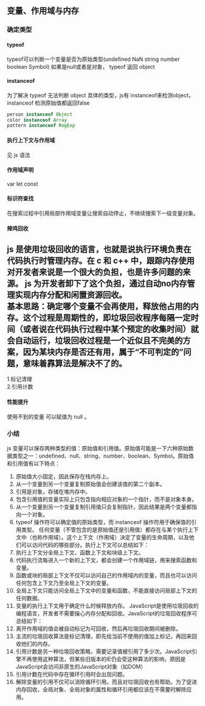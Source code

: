 ## 变量、作用域与内存

### 确定类型
#### typeof
typeof可以判断一个变量是否为原始类型(undefined NaN string number boolean Symbol) 如果是null或者是对象， typeof 返回 object

#### instanceof
为了解决 typeof 无法判断 object 具体的类型，js有 instanceof来检测object， instanceof 检测原始值都返回false
```js
person instanceof Object
color instanceof Array
pattern instanceof RegExp
```

#### 执行上下文与作用域
见 js 语法


#### 作用域声明
var let const 

#### 标识符查找
在搜索过程中引用局部作用域变量让搜索自动停止，不继续搜索下一级变量对象。

#### 辣鸡回收
js 是使用垃圾回收的语言，也就是说执行环境负责在代码执行时管理内存。在 c 和 c++ 中，跟踪内存使用对开发者来说是一个很大的负担，也是许多问题的来源。 js 为开发者卸下了这个负担，通过自动no内存管理实现内存分配和闲置资源回收。<br>
基本思路：确定哪个变量不会再使用，释放他占用的内存。这个过程是周期性的，即垃圾回收程序每隔一定时间（或者说在代码执行过程中某个预定的收集时间）就会自动运行，垃圾回收过程是一个近似且不完美的方案，因为某块内存是否还有用，属于“不可判定的”问题，意味着靠算法是解决不了的。
---
1.标记清理<br>
2.引用计数<br>

#### 性能提升
使用不到的变量 可以赋值为 null 。



### 小结
js 变量可以保存两种类型的值：原始值和引用值。原始值可能是一下六种原始数据类型之一：undefined、null、string、number、boolean、Symbol。原始值和引用值有以下特点：
1. 原始值大小固定，因此保存在栈内存上。
2. 从一个变量到另一个变量复制原始值会创建该值的第二个副本。
3. 引用是对象，存储在堆内存中。
4. 包含引用值的变量实际上只包含指向相应对象的一个指针，而不是对象本身。
5. 从一个变量到另一个变量复制引用值只会复制指针，因此结果是两个变量都指向一个对象。
6. typeof 操作符可以确定值的原始类型，而 instanceof 操作符用于确保值的引用类型。
任何变量（不管包含的是原始值还是引用值）都存在与某个执行上下文中（也称作用域）。这个上下文（作用域）决定了变量的生命周期，以及他们可以访问代码的哪些部分。执行上下文可以总结如下：
1. 执行上下文分全局上下文、函数上下文和块级上下文。
2. 代码执行流每进入一个新的上下文，都会创建一个作用域链，用来搜索函数和变量。
3. 函数或块的局部上下文不仅可以访问自己的作用域内的变量，而且也可以访问任何包含上下文乃至全局上下文的变量。
4. 全局上下文只能访问全局上下文中的变量和函数，不能直接访问局部上下文的任何数据。
5. 变量的执行上下文用于确定什么时候释放内存。
JavaScript是使用垃圾回收的编程语言，开发者不需要操心内存分配和回收。JavaScript的垃圾回收程序可总结如下：
1. 离开作用域的值会被自动标记为可回收，然后再垃圾回收期间被删除。
2. 主流的垃圾回收算法是标记清理，即先给当前不使用的值加上标记，再回来回收他们的内存。
3. 引用计数是另一种垃圾回收策略，需要记录值被引用了多少次。JavaScript引擎不再使用这种算法，但某些旧版本的IE仍会受这种算法的影响，原因是JavaScript会访问非原生的JavaScript对象（如DOM）
4. 引用计数在代码中存在循环引用时会出现问题。
5. 解除变量的引用不仅可以消除循环引用。而且对垃圾回收也有帮助。为了促进内存回收，全局对象、全局对象的属性和循环引用都应该在不需要时解除应用。